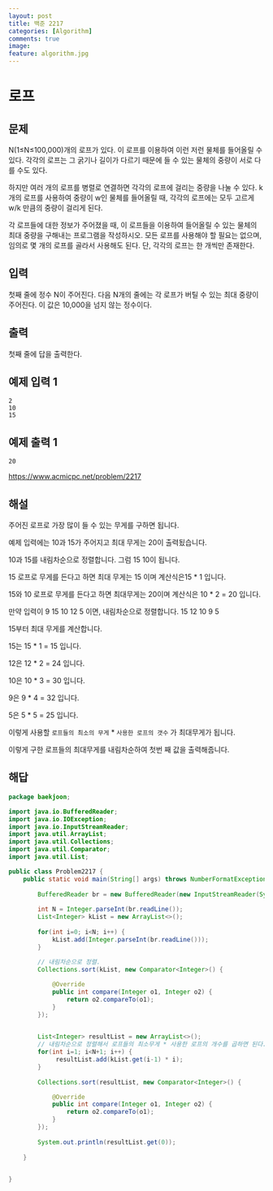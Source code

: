 ```yaml
---
layout: post
title: 백준 2217
categories: [Algorithm]
comments: true
image:
feature: algorithm.jpg
---
```

# 로프

## 문제

N(1≤N≤100,000)개의 로프가 있다. 이 로프를 이용하여 이런 저런 물체를 들어올릴 수 있다. 각각의 로프는 그 굵기나 길이가 다르기 때문에 들 수 있는 물체의 중량이 서로 다를 수도 있다.

하지만 여러 개의 로프를 병렬로 연결하면 각각의 로프에 걸리는 중량을 나눌 수 있다. k개의 로프를 사용하여 중량이 w인 물체를 들어올릴 때, 각각의 로프에는 모두 고르게 w/k 만큼의 중량이 걸리게 된다.

각 로프들에 대한 정보가 주어졌을 때, 이 로프들을 이용하여 들어올릴 수 있는 물체의 최대 중량을 구해내는 프로그램을 작성하시오. 모든 로프를 사용해야 할 필요는 없으며, 임의로 몇 개의 로프를 골라서 사용해도 된다. 단, 각각의 로프는 한 개씩만 존재한다.

## 입력

첫째 줄에 정수 N이 주어진다. 다음 N개의 줄에는 각 로프가 버틸 수 있는 최대 중량이 주어진다. 이 값은 10,000을 넘지 않는 정수이다.

## 출력

첫째 줄에 답을 출력한다.



## 예제 입력 1 

```
2
10
15
```

## 예제 출력 1 

```
20
```

https://www.acmicpc.net/problem/2217

## 해설

주어진 로프로 가장 많이 들 수 있는 무게를 구하면 됩니다.

예제 입력에는 10과 15가 주어지고 최대 무게는 20이 출력됬습니다.

10과 15를 내림차순으로 정렬합니다. 그럼 15 10이 됩니다. 

15 로프로 무게를 든다고 하면 최대 무게는 15 이며 계산식은15 * 1 입니다.

15와 10 로프로 무게를 든다고 하면 최대무게는 20이며 계산식은 10 * 2 = 20 입니다. 



만약 입력이 9 15 10 12 5 이면, 내림차순으로 정렬합니다. 15 12 10 9 5

15부터 최대 무게를 계산합니다. 

15는 15 * 1 = 15 입니다. 

12은 12 * 2 = 24 입니다.

10은 10 * 3 =  30 입니다.   

9은 9 * 4 = 32 입니다.

5은 5 * 5 = 25 입니다. 

이렇게 사용할 `로프들의 최소의 무게` * `사용한 로프의 갯수` 가 최대무게가 됩니다. 

이렇게 구한 로프들의 최대무게를 내림차순하여 첫번 째 값을 출력해줍니다.

## 해답

```java
package baekjoon;

import java.io.BufferedReader;
import java.io.IOException;
import java.io.InputStreamReader;
import java.util.ArrayList;
import java.util.Collections;
import java.util.Comparator;
import java.util.List;

public class Problem2217 {
	public static void main(String[] args) throws NumberFormatException, IOException {
		
		BufferedReader br = new BufferedReader(new InputStreamReader(System.in));
		
		int N = Integer.parseInt(br.readLine());
		List<Integer> kList = new ArrayList<>();
		
		for(int i=0; i<N; i++) {
			kList.add(Integer.parseInt(br.readLine())); 
		}
		
		// 내림차순으로 정렬.
		Collections.sort(kList, new Comparator<Integer>() {

			@Override
			public int compare(Integer o1, Integer o2) {
				return o2.compareTo(o1);
			}
		});
		

		List<Integer> resultList = new ArrayList<>();
		// 내림차순으로 정렬해서 로프들의 최소무게 * 사용한 로프의 개수를 곱하면 된다.
		for(int i=1; i<N+1; i++) {
			 resultList.add(kList.get(i-1) * i);
		}
		
		Collections.sort(resultList, new Comparator<Integer>() {

			@Override
			public int compare(Integer o1, Integer o2) {
				return o2.compareTo(o1);
			}
		});
		
		System.out.println(resultList.get(0));
		
	}
	

}
```

